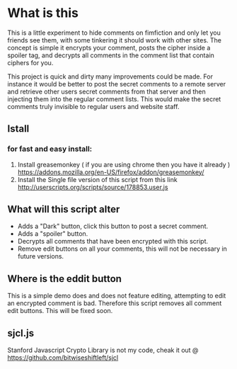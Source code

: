 # What is this
This is a little experiment to hide comments on fimfiction and only let you friends see them, with some tinkering it should work with other sites. The concept is simple it encrypts your comment, posts the cipher inside a spoiler tag, and decrypts all comments in the comment list that contain ciphers for you.

This project is quick and dirty many improvements could be made. For instance it would be better to post the secret comments to a remote server and retrieve other users secret comments from that server and then injecting them into the regular comment lists. This would make the secret comments truly invisible to regular users and website staff.


## Istall
### for fast and easy install:
1. Install greasemonkey ( if you are using chrome then you have it already ) https://addons.mozilla.org/en-US/firefox/addon/greasemonkey/
2. Install the Single file version of this script from this link http://userscripts.org/scripts/source/178853.user.js

## What will this script alter
* Adds a "Dark" button, click this button to post a secret comment.
* Adds a "spoiler" button.
* Decrypts all comments that have been encrypted with this script.
* Remove edit buttons on all your comments, this will not be necessary in future versions.

## Where is the eddit button
This is a simple demo does and does not feature editing, attempting to edit an encrypted comment is bad. Therefore this script removes all comment edit buttons. This will be fixed soon. 

## sjcl.js 
Stanford Javascript Crypto Library is not my code, cheak it out @ https://github.com/bitwiseshiftleft/sjcl
